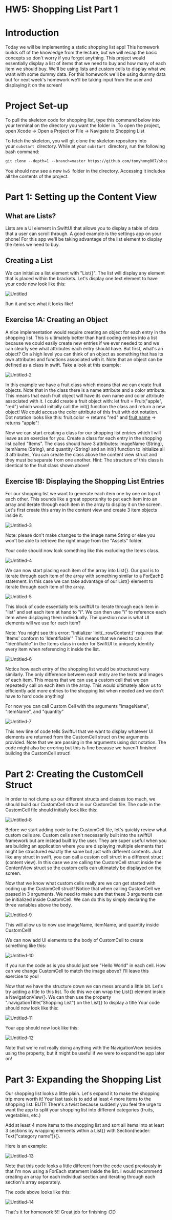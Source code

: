 # ****HW5: Shopping List Part 1****

# ****Introduction****

Today we will be implementing a static shopping list app! This homework builds off of the knowledge from the lecture, but we will recap the basic concepts so don't worry if you forgot anything. This project would essentially display a list of items that we need to buy and how many of each item we should buy. We'll be using lists and custom cells to display what we want with some dummy data. For this homework we'll be using dummy data but for next week's homework we'll be taking input from the user and displaying it on the screen!

# ****Project Set-up****

To pull the skeleton code for shopping list, type this command below into your terminal on the directory you want the folder in. To open the project, open Xcode → Open a Project or File → Navigate to Shopping List

To fetch the skeleton, you will git clone the skeleton repository into your `cubstart`
 directory. While at your `cubstart`
 directory, run the following bash command:

```markdown
git clone --depth=1 --branch=master https://github.com/tonyhong007/shopping_list_part1 hw5 && rm -rf ./hw5/.git
```

You should now see a new `hw5`
 folder in the directory. Accessing it includes all the contents of the project.

# ****Part 1: Setting up the Content View****

## ****What are Lists?****

Lists are a UI element in SwiftUI that allows you to display a table of data that a user can scroll through. A good example is the settings app on your phone! For this app we'll be taking advantage of the list element to display the items we need to buy.

## ****Creating a List****

We can initialize a list element with "List{}". The list will display any element that is placed within the brackets. Let's display one text element to have your code now look like this:

![Untitled](https://user-images.githubusercontent.com/71753465/195767003-0c2ec00e-ceb6-446c-8520-e3abd85376d4.png)


Run it and see what it looks like!

## ****Exercise 1A: Creating an Object****

A nice implementation would require creating an object for each entry in the shopping list. This is ultimately better than hard coding entries into a list because we could easily create new entries if we ever needed to and we can clearly see what attributes each entry should have. But first, what's an object? On a high level you can think of an object as something that has its own attributes and functions associated with it. Note that an object can be defined as a class in swift. Take a look at this example:

![Untitled-2](https://user-images.githubusercontent.com/71753465/195767087-f5ceb087-04fe-48cd-baec-86d15a42dfdd.png)


In this example we have a fruit class which means that we can create fruit objects. Note that in the class there is a name attribute and a color attribute. This means that each fruit object will have its own name and color attribute associated with it. I could create a fruit object with: let fruit = Fruit("apple", "red") which would initially call the init() function the class and return a new object! We could access the color attribute of this fruit with dot notation. Dot notation looks like this: fruit.color -> returns "red" and [fruit.name](http://fruit.name/) -> returns "apple"!

Now we can start creating a class for our shopping list entries which I will leave as an exercise for you. Create a class for each entry in the shopping list called "Items". The class should have 3 attributes: imageName (String), itemName (String), and quantity (String) and an init() function to initialize all 3 attributes, You can create the class above the content view struct and they must be separate from one another. Hint: The structure of this class is identical to the fruit class shown above!

## ****Exercise 1B: Displaying the Shopping List Entries****

For our shopping list we want to generate each item one by one on top of each other. This sounds like a great opportunity to put each item into an array and iterate through each item in the array to display it on the screen. Let's first create this array in the content view and create 3 item objects inside it.

![Untitled-3](https://user-images.githubusercontent.com/71753465/195767189-2606b52d-52c0-4be3-a13a-2a1b8c7ee12c.png)


Note: please don't make changes to the image name String or else you won't be able to retrieve the right image from the "Assets" folder.

Your code should now look something like this excluding the Items class.

![Untitled-4](https://user-images.githubusercontent.com/71753465/195767259-3cda4a21-22c0-43c7-8dbe-33d5e40e5e15.png)


We can now start placing each item of the array into List{}. Our goal is to iterate through each item of the array with something similar to a ForEach() statement. In this case we can take advantage of our List{} element to iterate through each item of the array.

![Untitled-5](https://user-images.githubusercontent.com/71753465/195767309-de791594-445c-407a-b2dd-ca1cc238e73d.png)


This block of code essentially tells swiftUI to iterate through each item in "list" and set each item at hand to "i". We can then use "i" to reference each item when displaying them individually. The question now is what UI elements will we use for each item?

Note: You might see this error: "Initializer 'init(_:rowContent:)' requires that 'Items' conform to 'Identifiable'" This means that we need to call "Identifiable" in the Items class in order for SwiftUI to uniquely identify every item when referencing it inside the list.

![Untitled-6](https://user-images.githubusercontent.com/71753465/195767339-ae0dac3a-ce99-4501-9da2-29d798077843.png)


Notice how each entry of the shopping list would be structured very similarly. The only difference between each entry are the texts and images of each item. This means that we can use a custom cell that we can repeatedly call on each item in the array. This would ultimately allow us to efficiently add more entries to the shopping list when needed and we don't have to hard code anything!

For now you can call Custom Cell with the arguments "imageName", "itemName", and "quantity”

![Untitled-7](https://user-images.githubusercontent.com/71753465/195767446-50f5cd71-a458-4a94-b29f-34ae9a29dcf2.png)


This new line of code tells SwiftUI that we want to display whatever UI elements are returned from the CustomCell struct on the arguments provided. Note that we are passing in the arguments using dot notation. The code might also be erroring but this is fine because we haven't finished building the CustomCell struct!

# ****Part 2: Creating the CustomCell Struct****

In order to not clump up our different structs and classes too much, we should build our CustomCell struct in our CustomCell file. The code in the CustomCell file should initially look like this:

![Untitled-8](https://user-images.githubusercontent.com/71753465/195767516-ebc0c1e2-b627-4ca6-bad4-684e5560d498.png)


Before we start adding code to the CustomCell file, let's quickly review what custom cells are. Custom cells aren't necessarily built into the swiftUI framework but are instead built by the user. They are super useful when you are building an application where you are displaying multiple elements that might be structured exactly the same but just with different contents. Just like any struct in swift, you can call a custom cell struct in a different struct (content view). In this case we are calling the CustomCell struct inside the ContentView struct so the custom cells can ultimately be displayed on the screen.

Now that we know what custom cells really are we can get started with coding up the CustomCell struct! Notice that when calling CustomCell we passed in 3 arguments. We need to make sure that these 3 arguments can be initialized inside CustomCell. We can do this by simply declaring the three variables above the body.

![Untitled-9](https://user-images.githubusercontent.com/71753465/195767564-6842efca-56ef-42e1-96a2-b50b1e35b140.png)


This will allow us to now use imageName, itemName, and quantity inside CustomCell!

We can now add UI elements to the body of CustomCell to create something like this:

![Untitled-10](https://user-images.githubusercontent.com/71753465/195767608-d83881ab-61f2-4f58-b5a3-10f3c64f1471.png)


If you run the code as is you should just see "Hello World" in each cell. How can we change CustomCell to match the image above? I'll leave this exercise to you!

Now that we have the structure down we can mess around a little bit. Let's try adding a title to this list. To do this we can wrap the List{} element inside a NavigationView{}. We can then use the property ".navigationTitle("Shopping List") on the List{} to display a title Your code should now look like this:

![Untitled-11](https://user-images.githubusercontent.com/71753465/195767670-3bebea56-701d-4e8a-a646-b1b4c19ee618.png)


Your app should now look like this:

![Untitled-12](https://user-images.githubusercontent.com/71753465/195767865-06782935-c6f0-4c32-a93f-4afa183e8bff.png)


Note that we're not really doing anything with the NavigationView besides using the property, but it might be useful if we were to expand the app later on!

# ****Part 3: Expanding the Shopping List****

Our shopping list looks a little plain. Let's expand it to make the shopping trip more worth it! Your last task is to add at least 4 more items to the shopping list. BUT!! There's a twist because suddenly you feel the urge to want the app to split your shopping list into different categories (fruits, vegetables, etc.)

Add at least 4 more items to the shopping list and sort all items into at least 3 sections by wrapping elements within a List{} with Section(header: Text("category name")){}.

Here is an example:

![Untitled-13](https://user-images.githubusercontent.com/71753465/195767944-69e6d88e-9fb3-4a11-8770-242304272d6d.png)

Note that this code looks a little different from the code used previously in that I'm now using a ForEach statement inside the list. I would recommend creating an array for each individual section and iterating through each section's array separately.

The code above looks like this:

![Untitled-14](https://user-images.githubusercontent.com/71753465/195767991-6192784e-fc28-465f-a5c7-41565281a5bd.png)


That's it for homework 5!! Great job for finishing :DD
